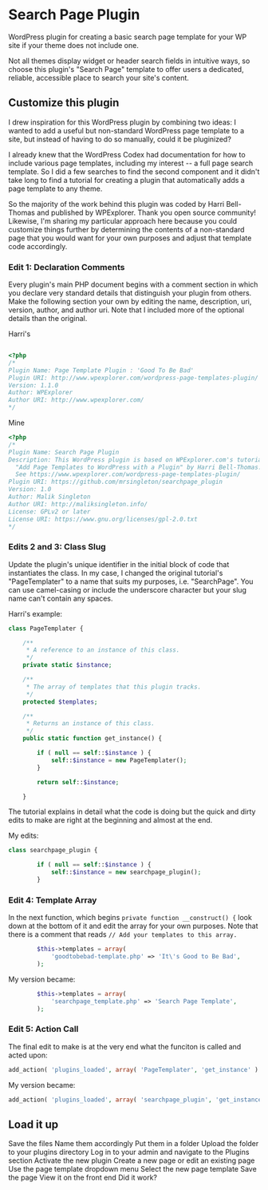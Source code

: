# Search Page Plugin
WordPress plugin for creating a basic search page template for your WP site if your theme does not include one.

Not all themes display widget or header search fields in intuitive ways, so choose this plugin's "Search Page" template to offer users a dedicated, reliable, accessible place to search your site's content.

## Customize this plugin
I drew inspiration for this WordPress plugin by combining two ideas: I wanted to add a useful but non-standard WordPress page template to a site, but instead of having to do so manually, could it be pluginized?

I already knew that the WordPress Codex had documentation for how to include various page templates, including my interest -- a full page search template. So I did a few searches to find the second component and it didn't take long to find a tutorial for creating a plugin that automatically adds a page template to any theme.

So the majority of the work behind this plugin was coded by Harri Bell-Thomas and published by WPExplorer. Thank you open source community! Likewise, I'm sharing my particular approach here because you could customize things further by determining the contents of a non-standard page that you would want for your own purposes and adjust that template code accordingly.

### Edit 1: Declaration Comments
Every plugin's main PHP document begins with a comment section in which you declare very standard details that distinguish your plugin from others. Make the following section your own by editing the name, description, uri, version, author, and author uri. Note that I included more of the optional details than the original.

Harri's
```php

<?php
/*
Plugin Name: Page Template Plugin : 'Good To Be Bad'
Plugin URI: http://www.wpexplorer.com/wordpress-page-templates-plugin/
Version: 1.1.0
Author: WPExplorer
Author URI: http://www.wpexplorer.com/
*/
```

Mine

```php
<?php
/*
Plugin Name: Search Page Plugin
Description: This WordPress plugin is based on WPExplorer.com's tutorial
  "Add Page Templates to WordPress with a Plugin" by Harri Bell-Thomas.
  See https://www.wpexplorer.com/wordpress-page-templates-plugin/
Plugin URI: https://github.com/mrsingleton/searchpage_plugin
Version: 1.0
Author: Malik Singleton
Author URI: http://maliksingleton.info/
License: GPLv2 or later
License URI: https://www.gnu.org/licenses/gpl-2.0.txt
*/
```

### Edits 2 and 3: Class Slug
Update the plugin's unique identifier in the initial block of code that instantiates the class. In my case, I changed the original tutorial's "PageTemplater" to a name that suits my purposes, i.e. "SearchPage". You can use camel-casing or include the underscore character but your slug name can't contain any spaces.

Harri's example:

```php
class PageTemplater {

	/**
	 * A reference to an instance of this class.
	 */
	private static $instance;

	/**
	 * The array of templates that this plugin tracks.
	 */
	protected $templates;

	/**
	 * Returns an instance of this class.
	 */
	public static function get_instance() {

		if ( null == self::$instance ) {
			self::$instance = new PageTemplater();
		}

		return self::$instance;

	}
```

The tutorial explains in detail what the code is doing but the quick and dirty edits to make are right at the beginning and almost at the end.

My edits:

```php
class searchpage_plugin {
```

```php
		if ( null == self::$instance ) {
			self::$instance = new searchpage_plugin();
		}
```

### Edit 4: Template Array
In the next function, which begins `private function __construct() {` look down at the bottom of it and edit the array for your own purposes. Note that there is a comment that reads `// Add your templates to this array.`

```php
		$this->templates = array(
			'goodtobebad-template.php' => 'It\'s Good to Be Bad',
		);
```

My version became:

```php
		$this->templates = array(
			'searchpage_template.php' => 'Search Page Template',
		);
```

### Edit 5: Action Call
The final edit to make is at the very end what the funciton is called and acted upon:

```php
add_action( 'plugins_loaded', array( 'PageTemplater', 'get_instance' ) );
```

My version became:

```php
add_action( 'plugins_loaded', array( 'searchpage_plugin', 'get_instance' ) );
```

## Load it up
Save the files
Name them accordingly
Put them in a folder
Upload the folder to your plugins directory
Log in to your admin and navigate to the Plugins section
Activate the new plugin
Create a new page or edit an existing page
Use the page template dropdown menu
Select the new page template
Save the page
View it on the front end
Did it work?

